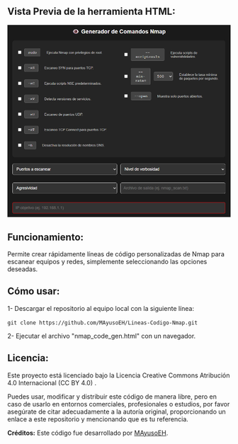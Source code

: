 ## Vista Previa de la herramienta HTML:
![Captura de pantalla del proyecto](https://github.com/MAyusoEH/Lineas-Codigo-Nmap/blob/main/pic_nmapgen.png)


## Funcionamiento:
Permite crear rápidamente líneas de código personalizadas de Nmap para escanear equipos y redes, simplemente seleccionando las opciones deseadas.


## Cómo usar:

1- Descargar el repositorio al equipo local con la siguiente línea:

``git clone https://github.com/MAyusoEH/Lineas-Codigo-Nmap.git`` 

2- Ejecutar el archivo "nmap_code_gen.html" con un navegador.


## Licencia:

Este proyecto está licenciado bajo la Licencia Creative Commons Atribución 4.0 Internacional (CC BY 4.0)
.

Puedes usar, modificar y distribuir este código de manera libre, pero en caso de usarlo en entornos comerciales, profesionales o estudios, por favor asegúrate de citar adecuadamente a la autoría original, proporcionando un enlace a este repositorio y mencionando que es tu referencia.

**Créditos:** Este código fue desarrollado por [MAyusoEH](https://github.com/MAyusoEH).
